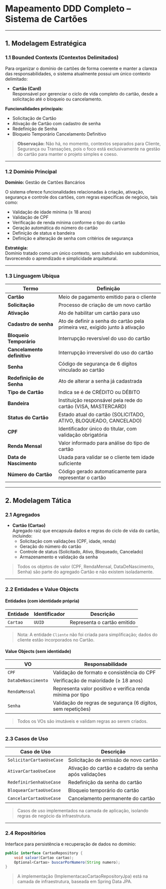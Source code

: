 # Mapeamento DDD Completo – Sistema de Cartões

---

## 1. Modelagem Estratégica

### 1.1 Bounded Contexts (Contextos Delimitados)

Para organizar o domínio de cartões de forma coerente e manter a clareza das responsabilidades, o sistema atualmente possui um único contexto delimitado:

-  **Cartão (Card)**  
  Responsável por gerenciar o ciclo de vida completo do cartão, desde a solicitação até o bloqueio ou cancelamento.

**Funcionalidades principais:**
- Solicitação de Cartão
- Ativação de Cartão com cadastro de senha
- Redefinição de Senha
- Bloqueio Temporário
 Cancelamento Definitivo

> **Observação:** Não há, no momento, contextos separados para Cliente, Segurança ou Transações, pois o foco está exclusivamente na gestão do cartão para manter o projeto simples e coeso.

---

### 1.2 Domínio Principal

**Domínio:** Gestão de Cartões Bancários

O sistema oferece funcionalidades relacionadas à criação, ativação, segurança e controle dos cartões, com regras específicas de negócio, tais como:

- Validação de idade mínima (≥ 18 anos)
- Validação de CPF
- Verificação de renda mínima conforme o tipo do cartão
- Geração automática do número do cartão
- Definição de status e bandeira
- Definição e alteração de senha com critérios de segurança

**Estratégia:**  
Domínio tratado como um único contexto, sem subdivisão em subdomínios, favorecendo o aprendizado e simplicidade arquitetural.

---

### 1.3 Linguagem Ubíqua

| Termo                      | Definição                                                        |
|----------------------------|-----------------------------------------------------------------|
| **Cartão**                 | Meio de pagamento emitido para o cliente                        |
| **Solicitação**            | Processo de criação de um novo cartão                            |
| **Ativação**               | Ato de habilitar um cartão para uso                              |
| **Cadastro de senha**      | Ato de definir a senha do cartão pela primeira vez, exigido junto à ativação|
| **Bloqueio Temporário**    | Interrupção reversível do uso do cartão                         |
| **Cancelamento definitivo**| Interrupção irreversível do uso do cartão                         |
| **Senha**                  | Código de segurança de 6 dígitos vinculado ao cartão           |
| **Redefinição de Senha**   | Ato de alterar a senha já cadastrada                            |
| **Tipo de Cartão**         | Indica se é de CRÉDITO ou DÉBITO                               |
| **Bandeira**               | Instituição responsável pela rede do cartão (VISA, MASTERCARD) |
| **Status do Cartão**       | Estado atual do cartão (SOLICITADO, ATIVO, BLOQUEADO, CANCELADO)|
| **CPF**                    | Identificador único do titular, com validação obrigatória      |
| **Renda Mensal**           | Valor informado para análise do tipo de cartão                  |
| **Data de Nascimento**     | Usada para validar se o cliente tem idade suficiente           |
| **Número do Cartão**       | Código gerado automaticamente para representar o cartão       |

---

## 2. Modelagem Tática

### 2.1 Agregados

-  **Cartão (Cartao)**  
  Agregado raiz que encapsula dados e regras do ciclo de vida do cartão, incluindo:
    - Solicitação com validações (CPF, idade, renda)
    - Geração do número do cartão
    - Controle de status (Solicitado, Ativo, Bloqueado, Cancelado)
    - Armazenamento e validação da senha

> Todos os objetos de valor (CPF, RendaMensal, DataDeNascimento, Senha) são parte do agregado Cartão e não existem isoladamente.

---

### 2.2 Entidades e Value Objects

#### Entidades (com identidade própria)

| Entidade | Identificador | Descrição                      |
|----------|---------------|-------------------------------|
| `Cartao` | `UUID`        | Representa o cartão emitido    |

> Nota: A entidade `Cliente` não foi criada para simplificação; dados do cliente estão incorporados no Cartão.

#### Value Objects (sem identidade)

| VO                | Responsabilidade                                               |
|-------------------|---------------------------------------------------------------|
| `CPF`             | Validação de formato e consistência do CPF                    |
| `DataDeNascimento`| Verificação de maioridade (≥ 18 anos)                         |
| `RendaMensal`     | Representa valor positivo e verifica renda mínima por tipo    |
| `Senha`           | Validação de regras de segurança (6 dígitos, sem repetições) |

> Todos os VOs são imutáveis e validam regras ao serem criados.

---

### 2.3 Casos de Uso

| Caso de Uso                        | Descrição                                            |
|------------------------------------|------------------------------------------------------|
| `SolicitarCartaoUseCase`           | Solicitação de emissão de novo cartão                |
| `AtivarCartaoUseCase`              | Ativação do cartão e cadatro da senha após validações|
| `RedefinirSenhaUseCase`            | Redefinição da senha do cartão                       |
| `BloquearCartaoUseCase`            | Bloqueio temporário do cartão                        |
| `CancelarCartaoUseCase`            | Cancelamento permanente do cartão                    |

> Casos de uso implementados na camada de aplicação, isolando regras de negócio da infraestrutura.

---

### 2.4 Repositórios

Interface para persistência e recuperação de dados no domínio:

```java
public interface CartaoRepository {
    void salvar(Cartao cartao);
    Optional<Cartao> buscarPorNumero(String numero);
}
```

> A implementação (ImplementacaoCartaoRepositoryJpa) está na camada de infraestrutura, baseada em Spring Data JPA.
